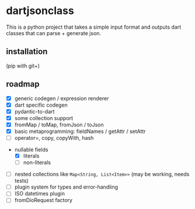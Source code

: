 # dartjsonclass

This is a python project that takes a simple input format and outputs dart classes that can parse + generate json.

## installation

(pip with git+)

## roadmap

- [x] generic codegen / expression renderer
- [x] dart specific codegen
- [x] pydantic-to-dart
- [x] some collection support
- [x] fromMap / toMap, fromJson / toJson
- [x] basic metaprogramming: fieldNames / getAttr / setAttr
- [ ] operator=, copy, copyWith, hash
- nullable fields
  - [x] literals
  - [ ] non-literals
- [ ] nested collections like `Map<String, List<Item>>` (may be working, needs tests)
- [ ] plugin system for types and error-handling
- [ ] ISO datetimes plugin
- [ ] fromDioRequest factory
